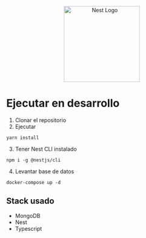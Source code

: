 <p align="center">
  <a href="http://nestjs.com/" target="blank"><img src="https://nestjs.com/img/logo-small.svg" width="200" alt="Nest Logo" /></a>
</p>


# Ejecutar en desarrollo

1. Clonar el repositorio
2. Ejecutar

````
yarn install
````

3. Tener Nest CLI instalado
```
npm i -g @nestjs/cli
````

4. Levantar base de datos 
```
docker-compose up -d
```

## Stack usado
* MongoDB
* Nest
* Typescript